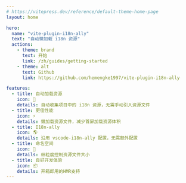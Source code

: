 ```yaml
---
# https://vitepress.dev/reference/default-theme-home-page
layout: home

hero:
  name: "vite-plugin-i18n-ally"
  text: "自动懒加载 i18n 资源"
  actions:
    - theme: brand
      text: 开始
      link: /zh/guides/getting-started
    - theme: alt
      text: Github
      link: https://github.com/hemengke1997/vite-plugin-i18n-ally

features:
  - title: 自动加载资源
    icon: 🚀
    details: 自动收集项目中的 i18n 资源，无需手动引入资源文件
  - title: 更佳性能
    icon: ⚡️
    details: 懒加载资源文件，减少首屏加载资源体积
  - title: I18n-ally
    icon: 🌎
    details: 沿用 vscode-i18n-ally 配置，无需额外配置
  - title: 命名空间
    icon: 📁
    details: 细粒度控制资源文件大小
  - title: 良好开发体验
    icon: 📦
    details: 开箱即用的HMR支持
---
```


